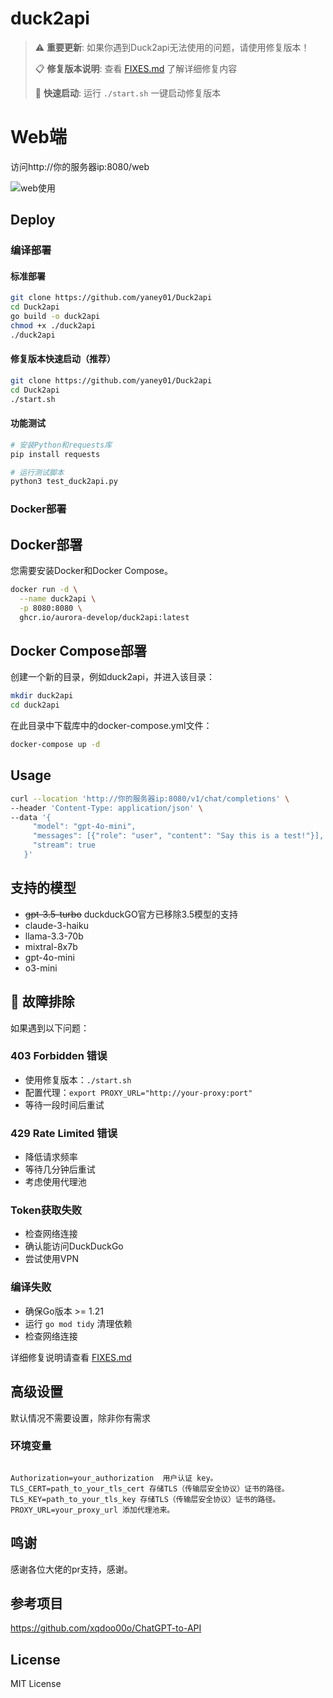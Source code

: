 # duck2api

> ⚠️ **重要更新**: 如果你遇到Duck2api无法使用的问题，请使用修复版本！
> 
> 📋 **修复版本说明**: 查看 [FIXES.md](FIXES.md) 了解详细修复内容
> 
> 🚀 **快速启动**: 运行 `./start.sh` 一键启动修复版本

# Web端 

访问http://你的服务器ip:8080/web

![web使用](https://fastly.jsdelivr.net/gh/xiaozhou26/tuph@main/images/%E5%B1%8F%E5%B9%95%E6%88%AA%E5%9B%BE%202024-04-07%20111706.png)

## Deploy


### 编译部署

#### 标准部署
```bash
git clone https://github.com/yaney01/Duck2api
cd Duck2api
go build -o duck2api
chmod +x ./duck2api
./duck2api
```

#### 修复版本快速启动（推荐）
```bash
git clone https://github.com/yaney01/Duck2api
cd Duck2api
./start.sh
```

#### 功能测试
```bash
# 安装Python和requests库
pip install requests

# 运行测试脚本
python3 test_duck2api.py
```

### Docker部署
## Docker部署
您需要安装Docker和Docker Compose。

```bash
docker run -d \
  --name duck2api \
  -p 8080:8080 \
  ghcr.io/aurora-develop/duck2api:latest
```

## Docker Compose部署
创建一个新的目录，例如duck2api，并进入该目录：
```bash
mkdir duck2api
cd duck2api
```
在此目录中下载库中的docker-compose.yml文件：

```bash
docker-compose up -d
```

## Usage

```bash
curl --location 'http://你的服务器ip:8080/v1/chat/completions' \
--header 'Content-Type: application/json' \
--data '{
     "model": "gpt-4o-mini",
     "messages": [{"role": "user", "content": "Say this is a test!"}],
     "stream": true
   }'
```

## 支持的模型

- ~~gpt-3.5-turbo~~  duckduckGO官方已移除3.5模型的支持  
- claude-3-haiku
- llama-3.3-70b
- mixtral-8x7b
- gpt-4o-mini
- o3-mini
## 🚨 故障排除

如果遇到以下问题：

### 403 Forbidden 错误
- 使用修复版本：`./start.sh`
- 配置代理：`export PROXY_URL="http://your-proxy:port"`
- 等待一段时间后重试

### 429 Rate Limited 错误
- 降低请求频率
- 等待几分钟后重试
- 考虑使用代理池

### Token获取失败
- 检查网络连接
- 确认能访问DuckDuckGo
- 尝试使用VPN

### 编译失败
- 确保Go版本 >= 1.21
- 运行 `go mod tidy` 清理依赖
- 检查网络连接

详细修复说明请查看 [FIXES.md](FIXES.md)

## 高级设置

默认情况不需要设置，除非你有需求

### 环境变量
```

Authorization=your_authorization  用户认证 key。
TLS_CERT=path_to_your_tls_cert 存储TLS（传输层安全协议）证书的路径。
TLS_KEY=path_to_your_tls_key 存储TLS（传输层安全协议）证书的路径。
PROXY_URL=your_proxy_url 添加代理池来。
```

## 鸣谢

感谢各位大佬的pr支持，感谢。


## 参考项目


https://github.com/xqdoo00o/ChatGPT-to-API

## License

MIT License
